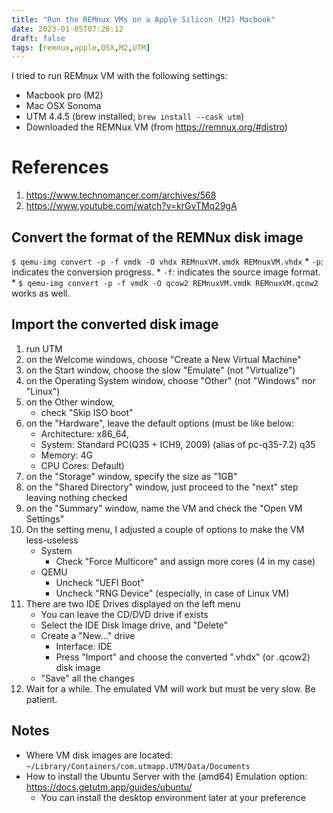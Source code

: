 ```yaml
---
title: "Run the REMnux VMs on a Apple Silicon (M2) Macbook"
date: 2023-01-05T07:26:12
draft: false
tags: [remnux,apple,OSX,M2,UTM]
---
```


I tried to run REMnux VM with the following settings:
- Macbook pro (M2)
- Mac OSX Sonoma
- UTM 4.4.5 (brew installed; `brew install --cask utm`)
- Downloaded the REMNux VM (from https://remnux.org/#distro)

# References

1. https://www.technomancer.com/archives/568
2. https://www.youtube.com/watch?v=krGvTMq29gA

## Convert the format of the REMNux disk image
`$ qemu-img convert -p -f vmdk -O vhdx REMnuxVM.vmdk REMnuxVM.vhdx`
    * `-p`: indicates the conversion progress.
    * `-f`: indicates the source image format.
    * `$ qemu-img convert -p -f vmdk -O qcow2 REMnuxVM.vmdk REMnuxVM.qcow2` works as well.

## Import the converted disk image

1. run UTM
2. on the Welcome windows, choose "Create a New Virtual Machine"
3. on the Start window, choose the slow "Emulate" (not "Virtualize")
4. on the Operating System window, choose "Other" (not "Windows" nor "Linux")
5. on the Other window, 
    - check "Skip ISO boot"
6. on the "Hardware", leave the default options (must be like below:
    - Architecture: x86_64,
    - System: Standard PC(Q35 + ICH9, 2009) (alias of pc-q35-7.2) q35
    - Memory: 4G
    - CPU Cores: Default)
7. on the "Storage" window, specify the size as "1GB"
8. on the "Shared Directory" window, just proceed to the "next" step leaving nothing checked
9. on the "Summary" window, name the VM and check the "Open VM Settings"
10. On the setting menu, I adjusted a couple of options to make the VM less-useless
    - System
        - Check "Force Multicore" and assign more cores (4 in my case)
    - QEMU
        - Uncheck "UEFI Boot"
        - Uncheck "RNG Device" (especially, in case of Linux VM)
11. There are two IDE Drives displayed on the left menu
    - You can leave the CD/DVD drive if exists
    - Select the IDE Disk Image drive, and "Delete"
    - Create a "New..." drive
        - Interface: IDE
        - Press "Import" and choose the converted ".vhdx" (or .qcow2) disk image
    - "Save" all the changes
12. Wait for a while.
The emulated VM will work but must be very slow. Be patient.

## Notes
- Where VM disk images are located: `~/Library/Containers/com.utmapp.UTM/Data/Documents`
- How to install the Ubuntu Server with the (amd64) Emulation option: https://docs.getutm.app/guides/ubuntu/
    - You can install the desktop environment later at your preference